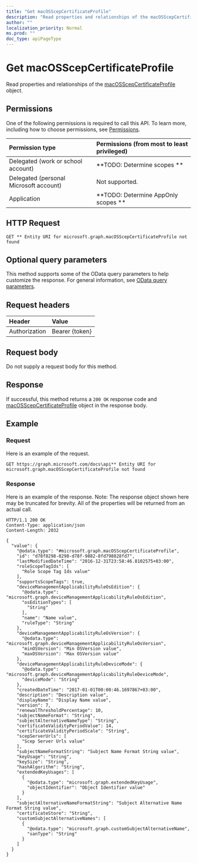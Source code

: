 ```yaml
---
title: "Get macOSScepCertificateProfile"
description: "Read properties and relationships of the macOSScepCertificateProfile object."
author: ""
localization_priority: Normal
ms.prod: ""
doc_type: apiPageType
---
```


# Get macOSScepCertificateProfile

Read properties and relationships of the [macOSScepCertificateProfile](../resources/macosscepcertificateprofile.md) object.

## Permissions
One of the following permissions is required to call this API. To learn more, including how to choose permissions, see [Permissions](/concepts/permissions-reference.md).

|Permission type|Permissions (from most to least privileged)|
|:---|:---|
|Delegated (work or school account)|**TODO: Determine scopes **|
|Delegated (personal Microsoft account)|Not supported.|
|Application|**TODO: Determine AppOnly scopes **|

## HTTP Request
<!-- {
  "blockType": "ignored"
}
-->
``` http
GET ** Entity URI for microsoft.graph.macOSScepCertificateProfile not found
```

## Optional query parameters
This method supports some of the OData query parameters to help customize the response. For general information, see [OData query parameters](/graph/query-parameters).

## Request headers
|Header|Value|
|:---|:---|
|Authorization|Bearer {token}|

## Request body
Do not supply a request body for this method.

## Response
If successful, this method returns a `200 OK` response code and [macOSScepCertificateProfile](../resources/macosscepcertificateprofile.md) object in the response body.

## Example

### Request
Here is an example of the request.
<!-- {
  "blockType": "request",
  "name": "get_macosscepcertificateprofile"
}
-->
``` http
GET https://graph.microsoft.com/docs\api** Entity URI for microsoft.graph.macOSScepCertificateProfile not found
```

### Response
Here is an example of the response. Note: The response object shown here may be truncated for brevity. All of the properties will be returned from an actual call.
<!-- {
  "blockType": "response",
  "truncated": true,
  "@odata.type": "microsoft.graph.macOSScepCertificateProfile"
}
-->
``` http
HTTP/1.1 200 OK
Content-Type: application/json
Content-Length: 2032

{
  "value": {
    "@odata.type": "#microsoft.graph.macOSScepCertificateProfile",
    "id": "d78f8298-8298-d78f-9882-8fd798828fd7",
    "lastModifiedDateTime": "2016-12-31T23:58:46.8102575+03:00",
    "roleScopeTagIds": [
      "Role Scope Tag Ids value"
    ],
    "supportsScopeTags": true,
    "deviceManagementApplicabilityRuleOsEdition": {
      "@odata.type": "microsoft.graph.deviceManagementApplicabilityRuleOsEdition",
      "osEditionTypes": [
        "String"
      ],
      "name": "Name value",
      "ruleType": "String"
    },
    "deviceManagementApplicabilityRuleOsVersion": {
      "@odata.type": "microsoft.graph.deviceManagementApplicabilityRuleOsVersion",
      "minOSVersion": "Min OSVersion value",
      "maxOSVersion": "Max OSVersion value"
    },
    "deviceManagementApplicabilityRuleDeviceMode": {
      "@odata.type": "microsoft.graph.deviceManagementApplicabilityRuleDeviceMode",
      "deviceMode": "String"
    },
    "createdDateTime": "2017-01-01T00:00:46.1697867+03:00",
    "description": "Description value",
    "displayName": "Display Name value",
    "version": 7,
    "renewalThresholdPercentage": 10,
    "subjectNameFormat": "String",
    "subjectAlternativeNameType": "String",
    "certificateValidityPeriodValue": 14,
    "certificateValidityPeriodScale": "String",
    "scepServerUrls": [
      "Scep Server Urls value"
    ],
    "subjectNameFormatString": "Subject Name Format String value",
    "keyUsage": "String",
    "keySize": "String",
    "hashAlgorithm": "String",
    "extendedKeyUsages": [
      {
        "@odata.type": "microsoft.graph.extendedKeyUsage",
        "objectIdentifier": "Object Identifier value"
      }
    ],
    "subjectAlternativeNameFormatString": "Subject Alternative Name Format String value",
    "certificateStore": "String",
    "customSubjectAlternativeNames": [
      {
        "@odata.type": "microsoft.graph.customSubjectAlternativeName",
        "sanType": "String"
      }
    ]
  }
}
```


